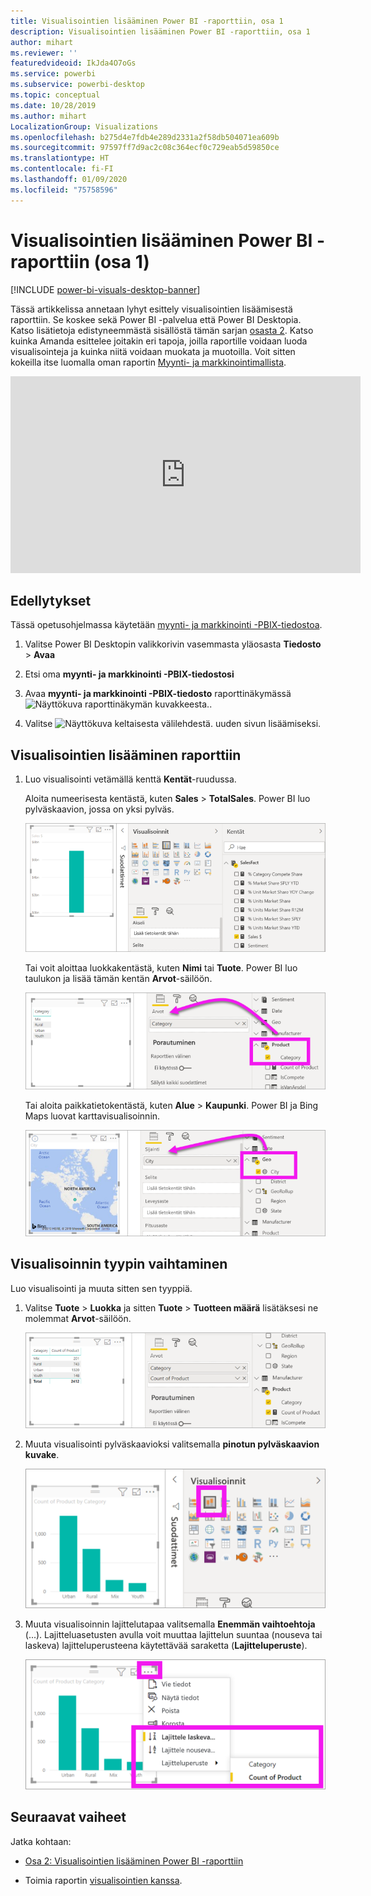 ```yaml
---
title: Visualisointien lisääminen Power BI -raporttiin, osa 1
description: Visualisointien lisääminen Power BI -raporttiin, osa 1
author: mihart
ms.reviewer: ''
featuredvideoid: IkJda4O7oGs
ms.service: powerbi
ms.subservice: powerbi-desktop
ms.topic: conceptual
ms.date: 10/28/2019
ms.author: mihart
LocalizationGroup: Visualizations
ms.openlocfilehash: b275d4e7fdb4e289d2331a2f58db504071ea609b
ms.sourcegitcommit: 97597ff7d9ac2c08c364ecf0c729eab5d59850ce
ms.translationtype: HT
ms.contentlocale: fi-FI
ms.lasthandoff: 01/09/2020
ms.locfileid: "75758596"
---
```

# <a name="add-visuals-to-a-power-bi-report-part-1"></a>Visualisointien lisääminen Power BI -raporttiin (osa 1)

[!INCLUDE [power-bi-visuals-desktop-banner](../includes/power-bi-visuals-desktop-banner.md)]

Tässä artikkelissa annetaan lyhyt esittely visualisointien lisäämisestä raporttiin. Se koskee sekä Power BI -palvelua että Power BI Desktopia. Katso lisätietoja edistyneemmästä sisällöstä tämän sarjan [osasta 2](power-bi-report-add-visualizations-ii.md). Katso kuinka Amanda esittelee joitakin eri tapoja, joilla raportille voidaan luoda visualisointeja ja kuinka niitä voidaan muokata ja muotoilla. Voit sitten kokeilla itse luomalla oman raportin [Myynti- ja markkinointimallista](../sample-datasets.md).

<iframe width="560" height="315" src="https://www.youtube.com/embed/IkJda4O7oGs" frameborder="0" allowfullscreen></iframe>

## <a name="prerequisites"></a>Edellytykset

Tässä opetusohjelmassa käytetään [myynti- ja markkinointi -PBIX-tiedostoa](https://download.microsoft.com/download/9/7/6/9767913A-29DB-40CF-8944-9AC2BC940C53/Sales%20and%20Marketing%20Sample%20PBIX.pbix).

1. Valitse Power BI Desktopin valikkorivin vasemmasta yläosasta **Tiedosto** > **Avaa**
   
2. Etsi oma **myynti- ja markkinointi -PBIX-tiedostosi**

1. Avaa **myynti- ja markkinointi -PBIX-tiedosto** raporttinäkymässä ![Näyttökuva raporttinäkymän kuvakkeesta.](media/power-bi-visualization-kpi/power-bi-report-view.png).

1. Valitse ![Näyttökuva keltaisesta välilehdestä.](media/power-bi-visualization-kpi/power-bi-yellow-tab.png) uuden sivun lisäämiseksi.

## <a name="add-visualizations-to-the-report"></a>Visualisointien lisääminen raporttiin

1. Luo visualisointi vetämällä kenttä **Kentät**-ruudussa.

    Aloita numeerisesta kentästä, kuten **Sales** > **TotalSales**. Power BI luo pylväskaavion, jossa on yksi pylväs.

    ![Näyttökuva pylväskaaviosta, jossa on yksi pylväs.](media/power-bi-report-add-visualizations-i/power-bi-column-chart.png)

    Tai voit aloittaa luokkakentästä, kuten **Nimi** tai **Tuote**. Power BI luo taulukon ja lisää tämän kentän **Arvot**-säilöön.

    ![Näyttökuva taulukosta, jossa on neljä luokkaa](media/power-bi-report-add-visualizations-i/power-bi-product.png)

    Tai aloita paikkatietokentästä, kuten **Alue** > **Kaupunki**. Power BI ja Bing Maps luovat karttavisualisoinnin.

    ![Näyttökuva karttavisualisoinnista.](media/power-bi-report-add-visualizations-i/power-bi-maps.png)

## <a name="change-the-type-of-visualization"></a>Visualisoinnin tyypin vaihtaminen

 Luo visualisointi ja muuta sitten sen tyyppiä. 
 
 1. Valitse **Tuote** > **Luokka** ja sitten **Tuote** > **Tuotteen määrä** lisätäksesi ne molemmat **Arvot**-säilöön.

    ![Näyttökuva Kentät-ruudusta, jossa on korostettu Arvot-säilö.](media/power-bi-report-add-visualizations-i/power-bi-create-visual.png)

1. Muuta visualisointi pylväskaavioksi valitsemalla **pinotun pylväskaavion kuvake**.

   ![Näyttökuva visualisointiruudusta, jossa on korostettu pinotun pylväskaavion kuvake.](media/power-bi-report-add-visualizations-i/power-bi-convert.png)

1. Muuta visualisoinnin lajittelutapaa valitsemalla **Enemmän vaihtoehtoja** (...).  Lajitteluasetusten avulla voit muuttaa lajittelun suuntaa (nouseva tai laskeva) lajitteluperusteena käytettävää saraketta (**Lajitteluperuste**).

   ![Näyttökuva Lisää toimintoja -valikosta.](media/power-bi-report-add-visualizations-i/power-bi-sort.png)
  
## <a name="next-steps"></a>Seuraavat vaiheet

 Jatka kohtaan:

* [Osa 2: Visualisointien lisääminen Power BI -raporttiin](power-bi-report-add-visualizations-ii.md)

* Toimia raportin [visualisointien kanssa](../consumer/end-user-reading-view.md).

